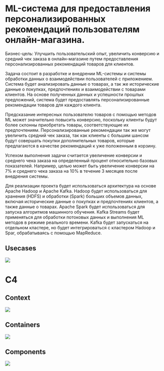 # ML-система для предоставления персонализированных рекомендаций пользователям онлайн-магазина.

Бизнес-цель: Улучшить пользовательский опыт, увеличить конверсию и средний чек заказа в онлайн-магазине путем предоставления персонализированных рекомендаций товаров для клиентов.

Задача состоит в разработке и внедрении ML-системы и системы обработки данных о взаимодействии пользователей с приложением. Система будет анализировать данные о товарах, а так же исторические данные о покупках, предпочтениях и взаимодействии с товарами клиентов. На основе полученных данных и успешности прошлых предложений, система будет предоставлять персонализированные рекомендации товаров для каждого клиента.

Предсказание интересных пользователю товаров с помощью методов ML может значительно повысить конверсию, поскольку клиенты будут более склонны приобретать товары, соответствующие их предпочтениям. Персонализированные рекомендации так же могут увеличить средний чек заказа, так как клиенты с большим шансом будут совершать покупки дополнительных товаров, которые предлагаются в качестве рекомендаций к уже положенным в корзину.

Успехом выполнения задачи считается увеличение конверсии и среднего чека заказа на определенный процент относительно базовых показателей. Например, целью может быть увеличение конверсии на 7% и среднего чека заказа на 10% в течение 3 месяцев после внедрения системы.

Для реализации проекта будет использоваться архитектура на основе Apache Hadoop и Apache Kafka. Hadoop будет использоваться для хранения (HDFS) и обработки (Spark) больших объемов данных, включая исторические данные о покупках и предпочтениях клиентов, а также данные о товарах. Apache Spark будет использоваться для запуска алгоритмов машинного обучения. Kafka Streams будет применяться для обработки потоковых данных и выполнения ML методов в режиме реального времени. Kafka будет запускаться на отдельном кластере, но будет интегрироваться с кластером Hadoop и Spar, обрабатываясь с помощью MapReduce.

## Usecases
![](uml-usecases.svg)

# C4

## Context

![](c4-context.svg)

## Containers

![](c4-containers.svg)

## Components

![](c4-components.svg)
